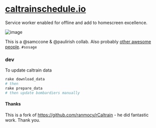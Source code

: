 # [caltrainschedule.io](https://caltrainschedule.io/)

Service worker enabled for offline and add to homescreen excellence.

![image](https://cloud.githubusercontent.com/assets/39191/15494867/a3f2a7c2-2141-11e6-9793-9b38e03aa6cf.png)

This is a @samccone & @paulirish collab. Also probably [other awesome people](https://github.com/paulirish/caltrainschedule.io/graphs/contributors). `#sosage`


### dev

To update caltrain data
```sh
rake download_data
# then
rake prepare_data
# then update bombardiers manually
```

#### Thanks

This is a fork of https://github.com/ranmocy/rCaltrain - he did fantastic work. Thank you.
